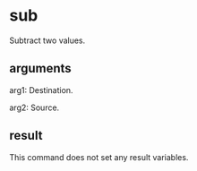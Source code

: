 # sub

Subtract two values.

## arguments

arg1: Destination.

arg2: Source.

## result

This command does not set any result variables.
